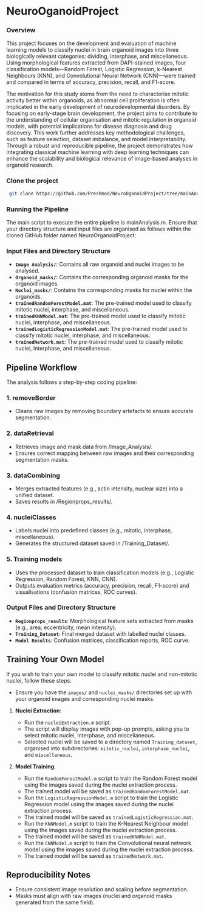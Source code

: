 # NeuroOganoidProject


### Overview
This project focuses on the development and evaluation of machine learning models to classify nuclei in brain organoid images into three biologically relevant categories: dividing, interphase, and miscellaneous. Using morphological features extracted from DAPI-stained images, four classification models—Random Forest, Logistic Regression, k-Nearest Neighbours (KNN), and Convolutional Neural Network (CNN)—were trained and compared in terms of accuracy, precision, recall, and F1-score.

The motivation for this study stems from the need to characterise mitotic activity better within organoids, as abnormal cell proliferation is often implicated in the early development of neurodevelopmental disorders. By focusing on early-stage brain development, the project aims to contribute to the understanding of cellular organisation and mitotic regulation in organoid models, with potential implications for disease diagnosis and drug discovery.
This work further addresses key methodological challenges, such as feature selection, dataset imbalance, and model interpretability. Through a robust and reproducible pipeline, the project demonstrates how integrating classical machine learning with deep learning techniques can enhance the scalability and biological relevance of image-based analyses in organoid research.



### Clone the project
```bash
 git clone https://github.com/Preshmod/NeuroOganoidProject/tree/mainAnalysis
```
 
### Running the Pipeline
The main script to execute the entire pipeline is mainAnalysis.m. Ensure that your directory structure and input files are organised as follows within the cloned GitHub folder named NeuroOrganoidProject:


### Input Files and Directory Structure
- **`Image Analysis/`**: Contains all raw organoid and nuclei images to be analysed.
- **`Organoid_masks/`**: Contains the corresponding organoid masks for the organoid images.
- **`Nuclei_masks/`**: Contains the corresponding masks for nuclei within the organoids.
- **`trainedRandomForestModel.mat`**: The pre-trained model used to classify mitotic nuclei, interphase, and miscellaneous.
- **`trainedKNNModel.mat`**: The pre-trained model used to classify mitotic nuclei, interphase, and miscellaneous.
- **`trainedLogisticRegressionModel.mat`**: The pre-trained model used to classify mitotic nuclei, interphase, and miscellaneous.
- **`trainedNetwork.mat`**: The pre-trained model used to classify mitotic nuclei, interphase, and miscellaneous.


## Pipeline Workflow
The analysis follows a step-by-step coding pipeline:

### 1. removeBorder
- Cleans raw images by removing boundary artefacts to ensure accurate segmentation.

### 2. dataRetrieval
- Retrieves image and mask data from /Image_Analysis/.
- Ensures correct mapping between raw images and their corresponding segmentation masks.

### 3. dataCombining
- Merges extracted features (e.g., actin intensity, nuclear size) into a unified dataset.
- Saves results in /Regionprops_results/.

### 4. nucleiClasses
- Labels nuclei into predefined classes (e.g., mitotic, interphase, miscellaneous).
- Generates the structured dataset saved in /Training_Dataset/.

### 5. Training models
- Uses the processed dataset to train classification models (e.g., Logistic Regression, Random Forest, KNN, CNN).
- Outputs evaluation metrics (accuracy, precision, recall, F1-score) and visualisations (confusion matrices, ROC curves).

### Output Files and Directory Structure
- **`Regionprops_results`**: Morphological feature sets extracted from masks (e.g., area, eccentricity, mean intensity).
- **`Training_Dataset`**: Final merged dataset with labelled nuclei classes.
- **`Model Results`**: Confusion matrices, classification reports, ROC curve.


## Training Your Own Model
If you wish to train your own model to classify mitotic nuclei and non-mitotic nuclei, follow these steps:

- Ensure you have the `images/` and `nuclei_masks/` directories set up with your organoid images and corresponding nuclei masks. 

1. **Nuclei Extraction**: 
   - Run the `nucleiExtraction.m` script.
   - The script will display images with pop-up prompts, asking you to select mitotic nuclei, interphase, and miscellaneous.
   - Selected nuclei will be saved to a directory named `Training_dataset`, organised into subdirectories: `mitotic_nuclei`, `interphase_nuclei`, and `miscellaneous`.

2. **Model Training**:
   - Run the `RandomForestModel.m` script to train the Random Forest model using the images saved during the nuclei extraction process.
   - The trained model will be saved as `trainedRandomForestModel.mat`.
   - Run the `LogisticRegressionModel.m` script to train the Logistic Regression model using the images saved during the nuclei extraction process.
   - The trained model will be saved as `trainedLogisticRegression.mat`.
   - Run the `KNNModel.m` script to train the K-Nearest Neighbour model using the images saved during the nuclei extraction process.
   - The trained model will be saved as `trainedKNNModel.mat`.
   - Run the `CNNModel.m` script to train the Convolutional neural network model using the images saved during the nuclei extraction process.
   - The trained model will be saved as `trainedNetwork.mat`.




## Reproducibility Notes
- Ensure consistent image resolution and scaling before segmentation.
- Masks must align with raw images (nuclei and organoid masks generated from the same field).
  
